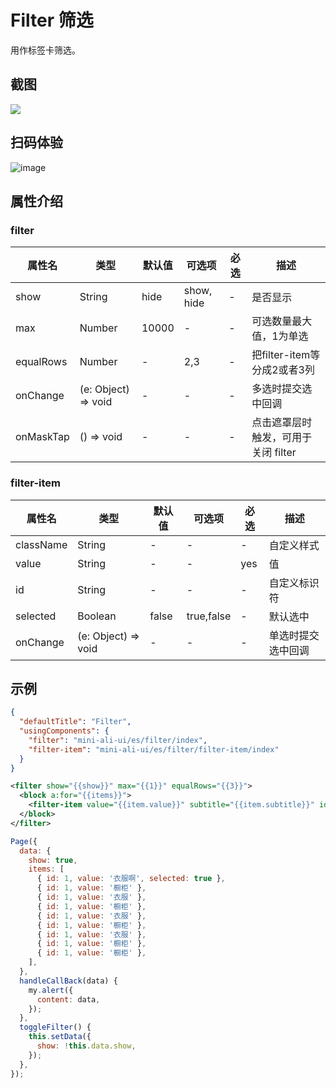 # Filter 筛选

用作标签卡筛选。

## 截图
<img src="https://gw.alipayobjects.com/mdn/rms_ce4c6f/afts/img/A*QVA0RZfaWkAAAAAAAAAAAABkARQnAQ"/>

## 扫码体验

![image](http://mdn.alipayobjects.com/afts/img/A*vSyvTL5GeJAAAAAAAAAAAABkAa8wAA/original?bz=openpt_doc&t=W1waafhpQGo-GEu68p5nYwAAAABkMK8AAAAA)



## 属性介绍

### filter

| 属性名 | 类型 | 默认值 | 可选项 | 必选 | 描述 |
| ---- | ---- | ---- | ---- | ---- |---- |
| show | String | hide | show, hide | - | 是否显示 |
| max |  Number | 10000 | - | - | 可选数量最大值，1为单选 |
| equalRows |  Number | - | 2,3 | - | 把filter-item等分成2或者3列 |
| onChange | (e: Object) => void |- | - | - | 多选时提交选中回调 |
| onMaskTap | () => void | -| - | - | 点击遮罩层时触发，可用于关闭 filter |

### filter-item

| 属性名 | 类型 | 默认值 | 可选项 |必选 | 描述 |
| ---- | ---- | ---- | ---- | ---- | ---- |
| className | String | - | - | - | 自定义样式 |
| value | String | - | - | yes | 值 |
| id | String | - | - | - | 自定义标识符 |
| selected | Boolean | false | true,false | - | 默认选中 |
| onChange | (e: Object) => void | - | - | - | 单选时提交选中回调 |

## 示例

```json
{
  "defaultTitle": "Filter",
  "usingComponents": {
    "filter": "mini-ali-ui/es/filter/index",
    "filter-item": "mini-ali-ui/es/filter/filter-item/index"
  }
}
```

```xml
<filter show="{{show}}" max="{{1}}" equalRows="{{3}}">
  <block a:for="{{items}}">
    <filter-item value="{{item.value}}" subtitle="{{item.subtitle}}" id="{{item.id}}" onChange="handleCallBack" selected="{{item.selected}}" key="filter-item-{{key}}" />
  </block>
</filter>

```

```javascript
Page({
  data: {
    show: true,
    items: [
      { id: 1, value: '衣服啊', selected: true },
      { id: 1, value: '橱柜' },
      { id: 1, value: '衣服' },
      { id: 1, value: '橱柜' },
      { id: 1, value: '衣服' },
      { id: 1, value: '橱柜' },
      { id: 1, value: '衣服' },
      { id: 1, value: '橱柜' },
      { id: 1, value: '橱柜' },
    ],
  },
  handleCallBack(data) {
    my.alert({
      content: data,
    });
  },
  toggleFilter() {
    this.setData({
      show: !this.data.show,
    });
  },
});

```

